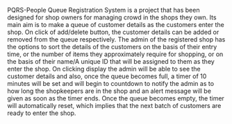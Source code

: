 PQRS-People Queue Registration System is a project that has been designed for shop owners for managing crowd in the shops they own. Its main aim is to make a queue of customer details as the customers enter the shop. On click of add/delete button, the customer details can be added or removed from the queue respectively. The admin of the registered shop has the options to sort the details of the customers on the basis of their entry time, or the number of items they approximately require for shopping, or on the basis of their name/A unique ID that will be assigned to them as they enter the shop. On clicking display the admin will be able to see the customer details and also, once the queue becomes full, a timer of 10 minutes will be set and will begin to countdown to notify the admin as to how long the shopkeepers are in the shop and an alert message will be given as soon as the timer ends. Once the queue becomes empty, the timer will automatically reset, which implies that the next batch of customers are ready to enter the shop.
